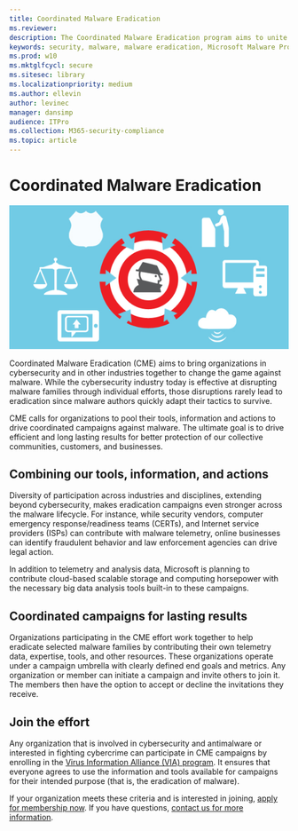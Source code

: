 ```yaml
---
title: Coordinated Malware Eradication
ms.reviewer: 
description: The Coordinated Malware Eradication program aims to unite security organizations to disrupt the malware ecosystem.
keywords: security, malware, malware eradication, Microsoft Malware Protection Center, MMPC
ms.prod: w10
ms.mktglfcycl: secure
ms.sitesec: library
ms.localizationpriority: medium
ms.author: ellevin
author: levinec
manager: dansimp
audience: ITPro
ms.collection: M365-security-compliance  
ms.topic: article
---
```

# Coordinated Malware Eradication

![coordinated-malware-eradication](images/CoordinatedMalware.png)

Coordinated Malware Eradication (CME) aims to bring organizations in cybersecurity and in other industries together to change the game against malware. While the cybersecurity industry today is effective at disrupting malware families through individual efforts, those disruptions rarely lead to eradication since malware authors quickly adapt their tactics to survive.

CME calls for organizations to pool their tools, information and actions to drive coordinated campaigns against malware. The ultimate goal is to drive efficient and long lasting results for better protection of our collective communities, customers, and businesses.

## Combining our tools, information, and actions

Diversity of participation across industries and disciplines, extending beyond cybersecurity, makes eradication campaigns even stronger across the malware lifecycle. For instance, while security vendors, computer emergency response/readiness teams (CERTs), and Internet service providers (ISPs) can contribute with malware telemetry, online businesses can identify fraudulent behavior and law enforcement agencies can drive legal action.

In addition to telemetry and analysis data, Microsoft is planning to contribute cloud-based scalable storage and computing horsepower with the necessary big data analysis tools built-in to these campaigns.

## Coordinated campaigns for lasting results

Organizations participating in the CME effort work together to help eradicate selected malware families by contributing their own telemetry data, expertise, tools, and other resources. These organizations operate under a campaign umbrella with clearly defined end goals and metrics. Any organization or member can initiate a campaign and invite others to join it. The members then have the option to accept or decline the invitations they receive.

## Join the effort

Any organization that is involved in cybersecurity and antimalware or interested in fighting cybercrime can participate in CME campaigns by enrolling in the [Virus Information Alliance (VIA) program](virus-information-alliance-criteria.md). It ensures that everyone agrees to use the information and tools available for campaigns for their intended purpose (that is, the eradication of malware).

If your organization meets these criteria and is interested in joining, [apply for membership now](https://www.microsoft.com/wdsi/alliances/apply-alliance-membership). If you have questions, [contact us for more information](https://www.microsoft.com/wdsi/alliances/collaboration-inquiry).
